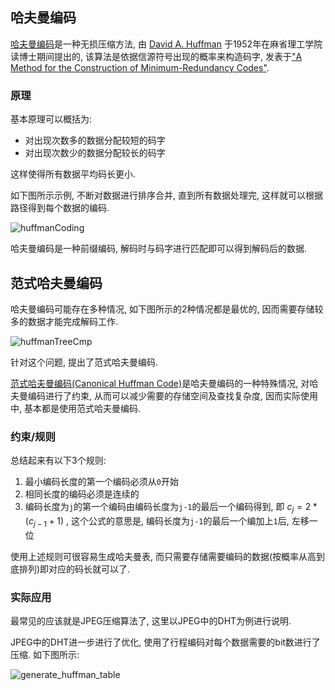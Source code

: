 ## 哈夫曼编码

[哈夫曼编码](https://zh.wikipedia.org/wiki/%E9%9C%8D%E5%A4%AB%E6%9B%BC%E7%BC%96%E7%A0%81)是一种无损压缩方法, 由 [David A. Huffman](https://zh.wikipedia.org/wiki/%E5%A4%A7%E8%A1%9B%C2%B7%E9%9C%8D%E5%A4%AB%E6%9B%BC) 于1952年在麻省理工学院读博士期间提出的, 该算法是依据信源符号出现的概率来构造码字, 发表于["A Method for the Construction of Minimum-Redundancy Codes"](https://web.archive.org/web/20050530145744/http://compression.graphicon.ru/download/articles/huff/huffman_1952_minimum-redundancy-codes.pdf).

### 原理

基本原理可以概括为:
- 对出现次数多的数据分配较短的码字
- 对出现次数少的数据分配较长的码字

这样使得所有数据平均码长更小.

如下图所示示例, 不断对数据进行排序合并, 直到所有数据处理完, 这样就可以根据路径得到每个数据的编码.

![huffmanCoding](https://gitee.com/yfor1008/pictures/raw/master/huffmanCoding.png)

哈夫曼编码是一种前缀编码, 解码时与码字进行匹配即可以得到解码后的数据.

## 范式哈夫曼编码

哈夫曼编码可能存在多种情况, 如下图所示的2种情况都是最优的, 因而需要存储较多的数据才能完成解码工作.

![huffmanTreeCmp](https://gitee.com/yfor1008/pictures/raw/master/huffmanTreeCmp.png)

针对这个问题, 提出了范式哈夫曼编码.

[范式哈夫曼编码(Canonical Huffman Code)](https://zh.wikipedia.org/wiki/%E8%8C%83%E6%B0%8F%E9%9C%8D%E5%A4%AB%E6%9B%BC%E7%B7%A8%E7%A2%BC)是哈夫曼编码的一种特殊情况, 对哈夫曼编码进行了约束, 从而可以减少需要的存储空间及查找复杂度, 因而实际使用中, 基本都是使用范式哈夫曼编码.

### 约束/规则

总结起来有以下3个规则:

1. 最小编码长度的第一个编码必须从`0`开始
2. 相同长度的编码必须是连续的
3. 编码长度为`j`的第一个编码由编码长度为`j-1`的最后一个编码得到, 即 $c_j=2*(c_{j-1}+1)$ , 这个公式的意思是, 编码长度为`j-1`的最后一个编加上`1`后, 左移一位

使用上述规则可很容易生成哈夫曼表, 而只需要存储需要编码的数据(按概率从高到底排列)即对应的码长就可以了.

### 实际应用

最常见的应该就是JPEG压缩算法了, 这里以JPEG中的DHT为例进行说明.

JPEG中的DHT进一步进行了优化, 使用了行程编码对每个数据需要的bit数进行了压缩. 如下图所示:

![generate_huffman_table](https://gitee.com/yfor1008/pictures/raw/master/generate_huffman_table.png)
